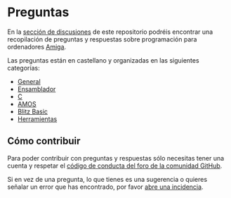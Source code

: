 # Preguntas

En la [sección de discusiones](https://github.com/amicoders/preguntas/discussions) de este repositorio podréis encontrar una recopilación de preguntas y respuestas sobre programación para ordenadores [Amiga](https://es.wikipedia.org/wiki/Commodore_Amiga).

Las preguntas están en castellano y organizadas en las siguientes categorías:

* [General](https://github.com/amicoders/preguntas/discussions/categories/general)
* [Ensamblador](https://github.com/amicoders/preguntas/discussions/categories/ensamblador)
* [C](https://github.com/amicoders/preguntas/discussions/categories/c)
* [AMOS](https://github.com/amicoders/preguntas/discussions/categories/amos)
* [Blitz Basic](https://github.com/amicoders/preguntas/discussions/categories/blitz-basic)
* [Herramientas](https://github.com/amicoders/preguntas/discussions/categories/herramientas)

## Cómo contribuir

Para poder contribuir con preguntas y respuestas sólo necesitas tener una cuenta y respetar el [código de conducta del foro de la comunidad GitHub](https://docs.github.com/es/github/site-policy/github-community-forum-code-of-conduct).

Si en vez de una pregunta, lo que tienes es una sugerencia o quieres señalar un error que has encontrado, por favor [abre una incidencia](https://github.com/amicoders/preguntas/issues/new).

